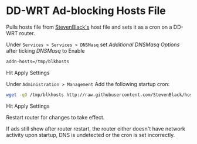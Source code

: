 # DD-WRT Ad-blocking Hosts File
Pulls hosts file from [StevenBlack's](https://github.com/StevenBlack/hosts) host file and sets it as a cron on a DD-WRT router.

Under `Services > Services > DNSMasq` set *Additional DNSMasq Options* after ticking *DNSMasq* to Enable
```bash
addn-hosts=/tmp/blkhosts
```
Hit Apply Settings

Under `Administration > Management`
Add the following startup cron:
```bash
wget -qO /tmp/blkhosts http://raw.githubusercontent.com/StevenBlack/hosts/master/hosts && stopservice dnsmasq && startservice dnsmasq
```

Hit Apply Settings

Restart router for changes to take effect.

If ads still show after router restart, the router either doesn't have network activity upon startup, DNS is undetected or the cron is set incorrectly.
